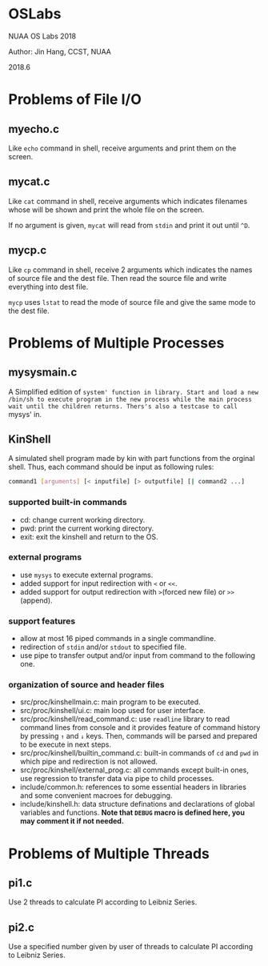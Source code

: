 # OSLabs
NUAA OS Labs 2018

Author: Jin Hang, CCST, NUAA

2018.6

# Problems of File I/O
## myecho.c
Like `echo` command in shell, receive arguments and print them on the screen.

## mycat.c
Like `cat` command in shell, receive arguments which indicates filenames whose  will be shown and print the whole file on the screen.

If no argument is given, `mycat` will read from `stdin` and print it out until `^D`.

## mycp.c
Like `cp` command in shell, receive 2 arguments which indicates the names of source file and the dest file. Then read the source file and write everything into dest file.

`mycp` uses `lstat` to read the mode of source file and give the same mode to the dest file.

# Problems of Multiple Processes

## mysysmain.c
A Simplified edition of `system' function in library. Start and load a new /bin/sh to execute program in the new process while the main process wait until the children returns. Thers's also a testcase to call `mysys' in.

## KinShell
A simulated shell program made by kin with part functions from the orginal shell. Thus, each command should be input as following rules:
``` bash
command1 [arguments] [< inputfile] [> outputfile] [| command2 ...]
```

### supported built-in commands
* cd: change current working directory.
* pwd: print the current working directory.
* exit: exit the kinshell and return to the OS.

### external programs
* use `mysys` to execute external programs.
* added support for input redirection with `<` or `<<`.
* added support for output redirection with `>`(forced new file) or `>>`(append).

### support features
* allow at most 16 piped commands in a single commandline.
* redirection of `stdin` and/or `stdout` to specified file.
* use pipe to transfer output and/or input from command to the following one.

### organization of source and header files
* src/proc/kinshellmain.c: main program to be executed.
* src/proc/kinshell/ui.c: main loop used for user interface.
* src/proc/kinshell/read_command.c: use `readline` library to read command lines from console and it provides feature of command history by pressing `↑` and `↓` keys. Then, commands will be parsed and prepared to be execute in next steps.
* src/proc/kinshell/builtin_command.c: built-in commands of `cd` and `pwd` in which pipe and redirection is not allowed.
* src/proc/kinshell/external_prog.c: all commands except built-in ones, use regression to transfer data via pipe to child processes.
* include/common.h: references to some essential headers in libraries and some convenient macroes for debugging.
* include/kinshell.h: data structure definations and declarations of global variables and functions. **Note that `DEBUG` macro is defined here, you may comment it if not needed.**

# Problems of Multiple Threads

## pi1.c
Use 2 threads to calculate PI according to Leibniz Series.

## pi2.c
Use a specified number given by user of threads to calculate PI according to Leibniz Series.

